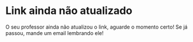 # Link ainda não atualizado

O seu professor ainda não atualizou o link, aguarde o momento certo! Se já passou, mande um email lembrando ele!

